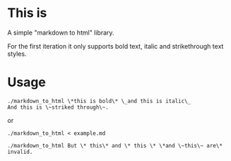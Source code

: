 # This is

A simple "markdown to html" library.

For the first iteration it only supports bold text, italic and strikethrough text styles.

# Usage

```
./markdown_to_html \*this is bold\* \_and this is italic\_
And this is \~striked through\~.
```
or
```
./markdown_to_html < example.md
```

```
./markdown_to_html But \* this\* and \* this \* \*and \~this\~ are\* invalid.
```
